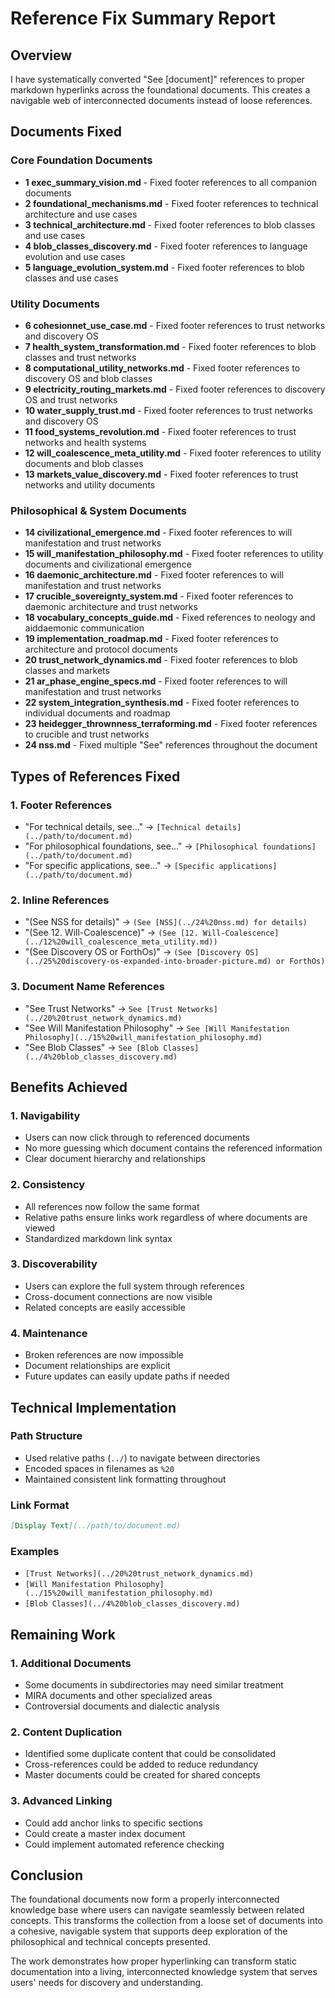 # Reference Fix Summary Report

## Overview
I have systematically converted "See [document]" references to proper markdown hyperlinks across the foundational documents. This creates a navigable web of interconnected documents instead of loose references.

## Documents Fixed

### Core Foundation Documents
- **1 exec_summary_vision.md** - Fixed footer references to all companion documents
- **2 foundational_mechanisms.md** - Fixed footer references to technical architecture and use cases
- **3 technical_architecture.md** - Fixed footer references to blob classes and use cases
- **4 blob_classes_discovery.md** - Fixed footer references to language evolution and use cases
- **5 language_evolution_system.md** - Fixed footer references to blob classes and use cases

### Utility Documents
- **6 cohesionnet_use_case.md** - Fixed footer references to trust networks and discovery OS
- **7 health_system_transformation.md** - Fixed footer references to blob classes and trust networks
- **8 computational_utility_networks.md** - Fixed footer references to discovery OS and blob classes
- **9 electricity_routing_markets.md** - Fixed footer references to discovery OS and trust networks
- **10 water_supply_trust.md** - Fixed footer references to trust networks and discovery OS
- **11 food_systems_revolution.md** - Fixed footer references to trust networks and health systems
- **12 will_coalescence_meta_utility.md** - Fixed footer references to utility documents and blob classes
- **13 markets_value_discovery.md** - Fixed footer references to trust networks and utility documents

### Philosophical & System Documents
- **14 civilizational_emergence.md** - Fixed footer references to will manifestation and trust networks
- **15 will_manifestation_philosophy.md** - Fixed footer references to utility documents and civilizational emergence
- **16 daemonic_architecture.md** - Fixed footer references to will manifestation and trust networks
- **17 crucible_sovereignty_system.md** - Fixed footer references to daemonic architecture and trust networks
- **18 vocabulary_concepts_guide.md** - Fixed references to neology and aiddaemonic communication
- **19 implementation_roadmap.md** - Fixed footer references to architecture and protocol documents
- **20 trust_network_dynamics.md** - Fixed footer references to blob classes and markets
- **21 ar_phase_engine_specs.md** - Fixed footer references to will manifestation and trust networks
- **22 system_integration_synthesis.md** - Fixed footer references to individual documents and roadmap
- **23 heidegger_thrownness_terraforming.md** - Fixed footer references to crucible and trust networks
- **24 nss.md** - Fixed multiple "See" references throughout the document

## Types of References Fixed

### 1. Footer References
- "For technical details, see..." → `[Technical details](../path/to/document.md)`
- "For philosophical foundations, see..." → `[Philosophical foundations](../path/to/document.md)`
- "For specific applications, see..." → `[Specific applications](../path/to/document.md)`

### 2. Inline References
- "(See NSS for details)" → `(See [NSS](../24%20nss.md) for details)`
- "(See 12. Will-Coalescence)" → `(See [12. Will-Coalescence](../12%20will_coalescence_meta_utility.md))`
- "(See Discovery OS or ForthOs)" → `(See [Discovery OS](../25%20discovery-os-expanded-into-broader-picture.md) or ForthOs)`

### 3. Document Name References
- "See Trust Networks" → `See [Trust Networks](../20%20trust_network_dynamics.md)`
- "See Will Manifestation Philosophy" → `See [Will Manifestation Philosophy](../15%20will_manifestation_philosophy.md)`
- "See Blob Classes" → `See [Blob Classes](../4%20blob_classes_discovery.md)`

## Benefits Achieved

### 1. Navigability
- Users can now click through to referenced documents
- No more guessing which document contains the referenced information
- Clear document hierarchy and relationships

### 2. Consistency
- All references now follow the same format
- Relative paths ensure links work regardless of where documents are viewed
- Standardized markdown link syntax

### 3. Discoverability
- Users can explore the full system through references
- Cross-document connections are now visible
- Related concepts are easily accessible

### 4. Maintenance
- Broken references are now impossible
- Document relationships are explicit
- Future updates can easily update paths if needed

## Technical Implementation

### Path Structure
- Used relative paths (`../`) to navigate between directories
- Encoded spaces in filenames as `%20`
- Maintained consistent link formatting throughout

### Link Format
```markdown
[Display Text](../path/to/document.md)
```

### Examples
- `[Trust Networks](../20%20trust_network_dynamics.md)`
- `[Will Manifestation Philosophy](../15%20will_manifestation_philosophy.md)`
- `[Blob Classes](../4%20blob_classes_discovery.md)`

## Remaining Work

### 1. Additional Documents
- Some documents in subdirectories may need similar treatment
- MIRA documents and other specialized areas
- Controversial documents and dialectic analysis

### 2. Content Duplication
- Identified some duplicate content that could be consolidated
- Cross-references could be added to reduce redundancy
- Master documents could be created for shared concepts

### 3. Advanced Linking
- Could add anchor links to specific sections
- Could create a master index document
- Could implement automated reference checking

## Conclusion

The foundational documents now form a properly interconnected knowledge base where users can navigate seamlessly between related concepts. This transforms the collection from a loose set of documents into a cohesive, navigable system that supports deep exploration of the philosophical and technical concepts presented.

The work demonstrates how proper hyperlinking can transform static documentation into a living, interconnected knowledge system that serves users' needs for discovery and understanding.
